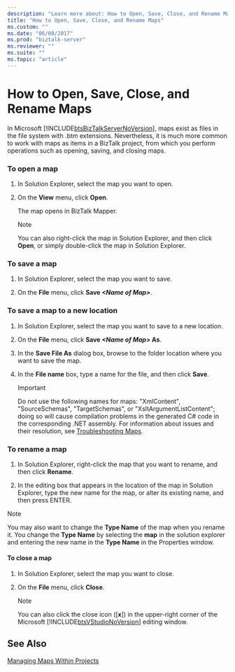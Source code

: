 ```yaml
---
description: "Learn more about: How to Open, Save, Close, and Rename Maps"
title: "How to Open, Save, Close, and Rename Maps"
ms.custom: ""
ms.date: "06/08/2017"
ms.prod: "biztalk-server"
ms.reviewer: ""
ms.suite: ""
ms.topic: "article"
---
```

# How to Open, Save, Close, and Rename Maps
In Microsoft [!INCLUDE[btsBizTalkServerNoVersion](../includes/btsbiztalkservernoversion-md.md)], maps exist as files in the file system with .btm extensions. Nevertheless, it is much more common to work with maps as items in a BizTalk project, from which you perform operations such as opening, saving, and closing maps.  
  
### To open a map  
  
1.  In Solution Explorer, select the map you want to open.  
  
2.  On the **View** menu, click **Open**.  
  
     The map opens in BizTalk Mapper.  
  
    > [!NOTE]
    >  You can also right-click the map in Solution Explorer, and then click **Open**, or simply double-click the map in Solution Explorer.  
  
### To save a map  
  
1. In Solution Explorer, select the map you want to save.  
  
2. On the **File** menu, click **Save _\<Name of Map\>_**.  
  
### To save a map to a new location  
  
1.  In Solution Explorer, select the map you want to save to a new location.  
  
2.  On the **File** menu, click **Save *\<Name of Map\>* As**.  
  
3.  In the **Save File As** dialog box, browse to the folder location where you want to save the map.  
  
4.  In the **File name** box, type a name for the file, and then click **Save**.  
  
    > [!IMPORTANT]
    >  Do not use the following names for maps: "XmlContent", "SourceSchemas", "TargetSchemas", or "XsltArgumentListContent"; doing so will cause compilation problems in the generated C# code in the corresponding .NET assembly. For information about issues and their resolution, see [Troubleshooting Maps](../core/troubleshooting-maps.md).  
  
### To rename a map  
  
1.  In Solution Explorer, right-click the map that you want to rename, and then click **Rename**.  
  
2.  In the editing box that appears in the location of the map in Solution Explorer, type the new name for the map, or alter its existing name, and then press ENTER.  
  
> [!NOTE]
>  You may also want to change the **Type Name** of the map when you rename it. You change the **Type Name** by selecting the **map** in the solution explorer and entering the new name in the **Type Name** in the Properties window.  
  
#### To close a map  
  
1. In Solution Explorer, select the map you want to close.  
  
2. On the **File** menu, click **Close**.  
  
   > [!NOTE]
   >  You can also click the close icon ([**x**]) in the upper-right corner of the Microsoft [!INCLUDE[btsVStudioNoVersion](../includes/btsvstudionoversion-md.md)] editing window.  
  
## See Also  
 [Managing Maps Within Projects](../core/managing-maps-within-projects.md)

